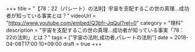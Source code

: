 +++
title =  "【78：22（パレート）の法則】宇宙を支配するこの世の真理…成功者が知っている事実とは？"
videoUrl = "https://www.youtube.com/embed/Q3bfr-JqQuI?rel=0"
category = "理科"
description = "宇宙を支配するこの世の真理…成功者が知っている事実「78：22の法則」とは？"
tags = ["宇宙の法則,成功者,パレートの法則"]
date = 2018-04-08T17:00:10+09:00
draft = true
+++

